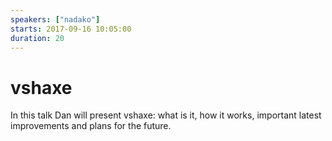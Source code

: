 ```yaml
---
speakers: ["nadako"]
starts: 2017-09-16 10:05:00
duration: 20
---
```


# vshaxe

In this talk Dan will present vshaxe: what is it, how it works, important latest improvements and plans for the future.